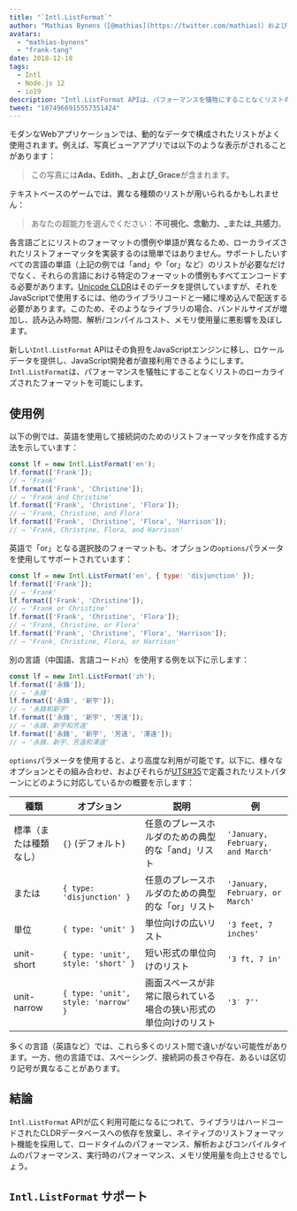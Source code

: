 ```yaml
---
title: "`Intl.ListFormat`"
author: "Mathias Bynens（[@mathias](https://twitter.com/mathias)）およびFrank Yung-Fong Tang"
avatars:
  - "mathias-bynens"
  - "frank-tang"
date: 2018-12-18
tags:
  - Intl
  - Node.js 12
  - io19
description: "Intl.ListFormat APIは、パフォーマンスを犠牲にすることなくリストのローカライズされたフォーマットを可能にします。"
tweet: "1074966915557351424"
---
```

モダンなWebアプリケーションでは、動的なデータで構成されたリストがよく使用されます。例えば、写真ビューアアプリでは以下のような表示がされることがあります：

> この写真には**Ada、Edith、_および_Grace**が含まれます。

テキストベースのゲームでは、異なる種類のリストが用いられるかもしれません：

> あなたの超能力を選んでください：**不可視化、念動力、_または_共感力**。

各言語ごとにリストのフォーマットの慣例や単語が異なるため、ローカライズされたリストフォーマッタを実装するのは簡単ではありません。サポートしたいすべての言語の単語（上記の例では「and」や「or」など）のリストが必要なだけでなく、それらの言語における特定のフォーマットの慣例もすべてエンコードする必要があります。[Unicode CLDR](http://cldr.unicode.org/translation/lists)はそのデータを提供していますが、それをJavaScriptで使用するには、他のライブラリコードと一緒に埋め込んで配送する必要があります。このため、そのようなライブラリの場合、バンドルサイズが増加し、読み込み時間、解析/コンパイルコスト、メモリ使用量に悪影響を及ぼします。

<!--truncate-->
新しい`Intl.ListFormat` APIはその負担をJavaScriptエンジンに移し、ロケールデータを提供し、JavaScript開発者が直接利用できるようにします。`Intl.ListFormat`は、パフォーマンスを犠牲にすることなくリストのローカライズされたフォーマットを可能にします。

## 使用例

以下の例では、英語を使用して接続詞のためのリストフォーマッタを作成する方法を示しています：

```js
const lf = new Intl.ListFormat('en');
lf.format(['Frank']);
// → 'Frank'
lf.format(['Frank', 'Christine']);
// → 'Frank and Christine'
lf.format(['Frank', 'Christine', 'Flora']);
// → 'Frank, Christine, and Flora'
lf.format(['Frank', 'Christine', 'Flora', 'Harrison']);
// → 'Frank, Christine, Flora, and Harrison'
```

英語で「or」となる選択肢のフォーマットも、オプションの`options`パラメータを使用してサポートされています：

```js
const lf = new Intl.ListFormat('en', { type: 'disjunction' });
lf.format(['Frank']);
// → 'Frank'
lf.format(['Frank', 'Christine']);
// → 'Frank or Christine'
lf.format(['Frank', 'Christine', 'Flora']);
// → 'Frank, Christine, or Flora'
lf.format(['Frank', 'Christine', 'Flora', 'Harrison']);
// → 'Frank, Christine, Flora, or Harrison'
```

別の言語（中国語、言語コード`zh`）を使用する例を以下に示します：

```js
const lf = new Intl.ListFormat('zh');
lf.format(['永鋒']);
// → '永鋒'
lf.format(['永鋒', '新宇']);
// → '永鋒和新宇'
lf.format(['永鋒', '新宇', '芳遠']);
// → '永鋒、新宇和芳遠'
lf.format(['永鋒', '新宇', '芳遠', '澤遠']);
// → '永鋒、新宇、芳遠和澤遠'
```

`options`パラメータを使用すると、より高度な利用が可能です。以下に、様々なオプションとその組み合わせ、およびそれらが[UTS#35](https://unicode.org/reports/tr35/tr35-general.html#ListPatterns)で定義されたリストパターンにどのように対応しているかの概要を示します：


| 種類                  | オプション                                   | 説明                                                                                     | 例                                 |
| --------------------- | ----------------------------------------- | --------------------------------------------------------------------------------------- | -------------------------------- |
| 標準（または種類なし） | `{}` (デフォルト)                           | 任意のプレースホルダのための典型的な「and」リスト                                         | `'January, February, and March'` |
| または                | `{ type: 'disjunction' }`                 | 任意のプレースホルダのための典型的な「or」リスト                                         | `'January, February, or March'`  |
| 単位                  | `{ type: 'unit' }`                        | 単位向けの広いリスト                                                                     | `'3 feet, 7 inches'`             |
| unit-short            | `{ type: 'unit', style: 'short' }`        | 短い形式の単位向けのリスト                                                               | `'3 ft, 7 in'`                   |
| unit-narrow           | `{ type: 'unit', style: 'narrow' }`       | 画面スペースが非常に限られている場合の狭い形式の単位向けのリスト                         | `'3′ 7″'`                        |


多くの言語（英語など）では、これら多くのリスト間で違いがない可能性があります。一方、他の言語では、スペーシング、接続詞の長さや存在、あるいは区切り記号が異なることがあります。

## 結論

`Intl.ListFormat` APIが広く利用可能になるにつれて、ライブラリはハードコードされたCLDRデータベースへの依存を放棄し、ネイティブのリストフォーマット機能を採用して、ロードタイムのパフォーマンス、解析およびコンパイルタイムのパフォーマンス、実行時のパフォーマンス、メモリ使用量を向上させるでしょう。

## `Intl.ListFormat` サポート

<feature-support chrome="72 /blog/v8-release-72#intl.listformat"
                 firefox="いいえ"
                 safari="いいえ"
                 nodejs="12 https://twitter.com/mathias/status/1120700101637353473"
                 babel="いいえ"></feature-support>
